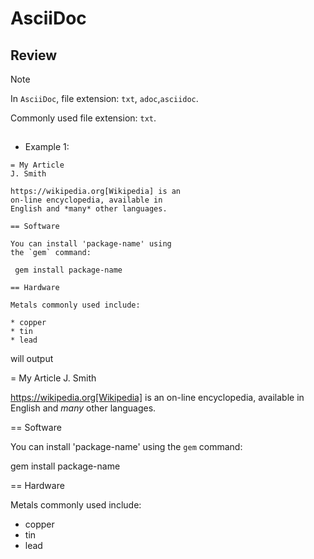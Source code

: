 # AsciiDoc
## Review

> [!NOTE]
> In `AsciiDoc`, file extension: `txt`, `adoc`,`asciidoc`.
>
> Commonly used file extension: `txt`.

## 

+ Example 1:

```
= My Article
J. Smith

https://wikipedia.org[Wikipedia] is an
on-line encyclopedia, available in
English and *many* other languages.

== Software

You can install 'package-name' using
the `gem` command:

 gem install package-name

== Hardware

Metals commonly used include:

* copper
* tin
* lead
```

will output

= My Article
J. Smith

https://wikipedia.org[Wikipedia] is an
on-line encyclopedia, available in
English and *many* other languages.

== Software

You can install 'package-name' using
the `gem` command:

 gem install package-name

== Hardware

Metals commonly used include:

* copper
* tin
* lead


